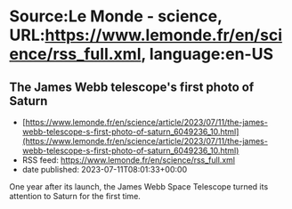 # Source:Le Monde - science, URL:https://www.lemonde.fr/en/science/rss_full.xml, language:en-US

## The James Webb telescope's first photo of Saturn
 - [https://www.lemonde.fr/en/science/article/2023/07/11/the-james-webb-telescope-s-first-photo-of-saturn_6049236_10.html](https://www.lemonde.fr/en/science/article/2023/07/11/the-james-webb-telescope-s-first-photo-of-saturn_6049236_10.html)
 - RSS feed: https://www.lemonde.fr/en/science/rss_full.xml
 - date published: 2023-07-11T08:01:33+00:00

One year after its launch, the James Webb Space Telescope turned its attention to Saturn for the first time.

